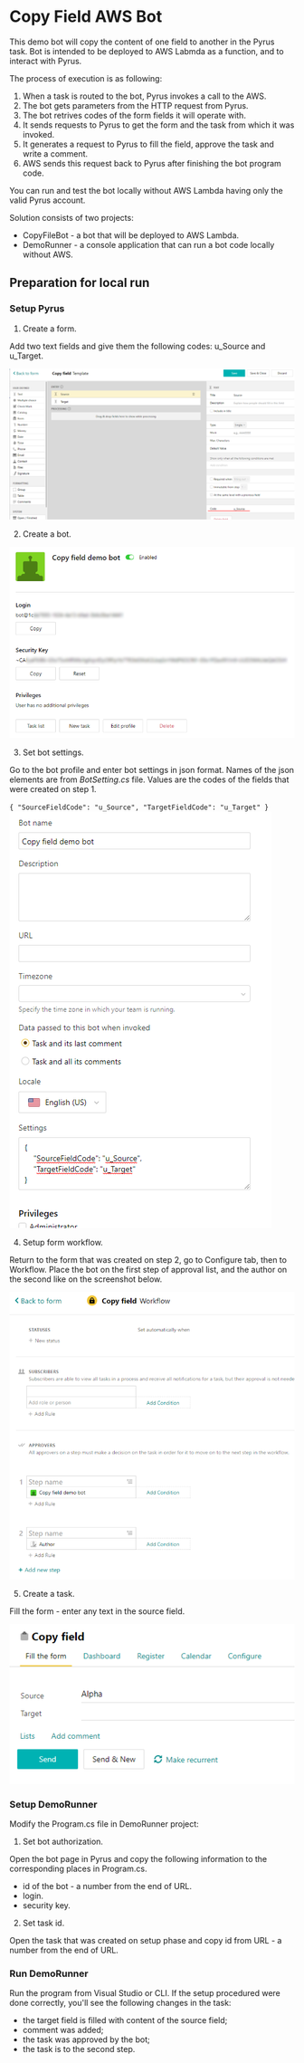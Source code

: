# Copy Field AWS Bot

This demo bot will copy the content of one field to another in the Pyrus task.
Bot is intended to be deployed to AWS Labmda as a function, and to interact with Pyrus.

The process of execution is as following:

1. When a task is routed to the bot, Pyrus invokes a call to the AWS.
2. The bot gets parameters from the HTTP request from Pyrus.
3. The bot retrives codes of the form fields it will operate with.
4. It sends requests to Pyrus to get the form and the task from which it was invoked.
5. It generates a request to Pyrus to fill the field, approve the task and write a comment.
6. AWS sends this request back to Pyrus after finishing the bot program code.

You can run and test the bot locally without AWS Lambda having only the valid Pyrus account.

Solution consists of two projects:

- CopyFileBot - a bot that will be deployed to AWS Lambda.
- DemoRunner - a console application that can run a bot code locally without AWS.

## Preparation for local run

### Setup Pyrus

1. Create a form.

Add two text fields and give them the following codes: u_Source and u_Target.

![Screenshot](images/form.png)

2. Create a bot.

![Screenshot](images/bot.png)

3. Set bot settings.

Go to the bot profile and enter bot settings in json format. Names of the json elements are from *BotSetting.cs* file. Values are the codes of the fields that were created on step 1.

`{
    "SourceFieldCode": "u_Source",
    "TargetFieldCode": "u_Target"
}
`
![Screenshot](images/bot_profile.png)

4. Setup form workflow.

Return to the form that was created on step 2, go to Configure tab, then to Workflow.
Place the bot on the first step of approval list, and the author on the second like on the screenshot below.

![Screenshot](images/approvers.png)

5. Create a task.

Fill the form - enter any text in the source field.

![Screenshot](images/create_task.png)

### Setup DemoRunner

Modify the Program.cs file in DemoRunner project:

1. Set bot authorization.

Open the bot page in Pyrus and copy the following information to the corresponding places in Program.cs.

- id of the bot - a number from the end of URL.
- login.
- security key.

2. Set task id.

Open the task that was created on setup phase and copy id from URL - a number from the end of URL.

### Run DemoRunner

Run the program from Visual Studio or CLI. If the setup procedured were done correctly, you'll see the following changes in the task:

- the target field is filled with content of the source field;
- comment was added;
- the task was approved by the bot;
- the task is to the second step.
